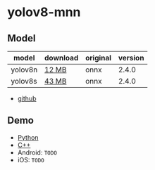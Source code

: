 # yolov8-mnn

## Model
|    model    |  download  |  original  | version |
|-------------|:-----------|:-----------|:--------|
| yolov8n | [12 MB](https://github.com/wangzhaode/yolov8-mnn/releases/download/v1.0/yolov8n.mnn) | onnx | 2.4.0 |
| yolov8s | [43 MB](https://github.com/wangzhaode/yolov8-mnn/releases/download/v1.0/yolov8s.mnn) | onnx | 2.4.0 |

- [github](https://github.com/ultralytics/ultralytics)

## Demo
- [Python](./python/)
- [C++](./cpp)
- Android: `TODO`
- iOS: `TODO`